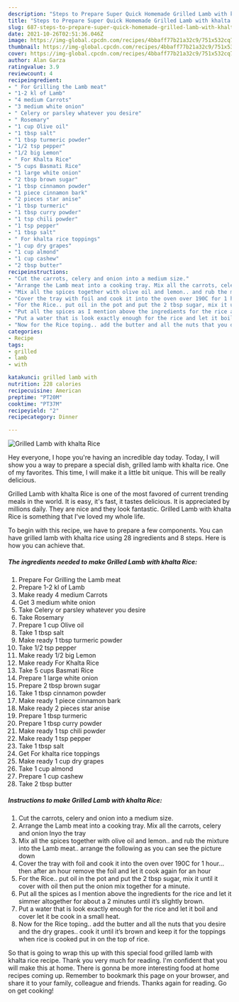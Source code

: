 ```yaml
---
description: "Steps to Prepare Super Quick Homemade Grilled Lamb with khalta Rice"
title: "Steps to Prepare Super Quick Homemade Grilled Lamb with khalta Rice"
slug: 687-steps-to-prepare-super-quick-homemade-grilled-lamb-with-khalta-rice
date: 2021-10-26T02:51:36.046Z
image: https://img-global.cpcdn.com/recipes/4bbaff77b21a32c9/751x532cq70/grilled-lamb-with-khalta-rice-recipe-main-photo.jpg
thumbnail: https://img-global.cpcdn.com/recipes/4bbaff77b21a32c9/751x532cq70/grilled-lamb-with-khalta-rice-recipe-main-photo.jpg
cover: https://img-global.cpcdn.com/recipes/4bbaff77b21a32c9/751x532cq70/grilled-lamb-with-khalta-rice-recipe-main-photo.jpg
author: Alan Garza
ratingvalue: 3.9
reviewcount: 4
recipeingredient:
- " For Grilling the Lamb meat"
- "1-2 kl of Lamb"
- "4 medium Carrots"
- "3 medium white onion"
- " Celery or parsley whatever you desire"
- " Rosemary"
- "1 cup Olive oil"
- "1 tbsp salt"
- "1 tbsp turmeric powder"
- "1/2 tsp pepper"
- "1/2 big Lemon"
- " For Khalta Rice"
- "5 cups Basmati Rice"
- "1 large white onion"
- "2 tbsp brown sugar"
- "1 tbsp cinnamon powder"
- "1 piece cinnamon bark"
- "2 pieces star anise"
- "1 tbsp turmeric"
- "1 tbsp curry powder"
- "1 tsp chili powder"
- "1 tsp pepper"
- "1 tbsp salt"
- " For khalta rice toppings"
- "1 cup dry grapes"
- "1 cup almond"
- "1 cup cashew"
- "2 tbsp butter"
recipeinstructions:
- "Cut the carrots, celery and onion into a medium size."
- "Arrange the Lamb meat into a cooking tray. Mix all the carrots, celery and onion Inyo the tray"
- "Mix all the spices together with olive oil and lemon.. and rub the mixture into the Lamb meat.. arrange the following as you can see the picture down"
- "Cover the tray with foil and cook it into the oven over 190C for 1 hour... then after an hour remove the foil and let it cook again for an hour"
- "For the Rice.. put oil in the pot and put the 2 tbsp sugar, mix it until it cover with oil then put the onion mix together for a minute."
- "Put all the spices as I mention above the ingredients for the rice and let it simmer altogether for about a 2 minutes until it’s slightly brown."
- "Put a water that is look exactly enough for the rice and let it boil and cover let it be cook in a small heat."
- "Now for the Rice toping.. add the butter and all the nuts that you desire and the dry grapes.. cook it until it’s brown and keep it for the toppings when rice is cooked put in on the top of rice."
categories:
- Recipe
tags:
- grilled
- lamb
- with

katakunci: grilled lamb with 
nutrition: 228 calories
recipecuisine: American
preptime: "PT20M"
cooktime: "PT37M"
recipeyield: "2"
recipecategory: Dinner

---
```



![Grilled Lamb with khalta Rice](https://img-global.cpcdn.com/recipes/4bbaff77b21a32c9/751x532cq70/grilled-lamb-with-khalta-rice-recipe-main-photo.jpg)

Hey everyone, I hope you're having an incredible day today. Today, I will show you a way to prepare a special dish, grilled lamb with khalta rice. One of my favorites. This time, I will make it a little bit unique. This will be really delicious.



Grilled Lamb with khalta Rice is one of the most favored of current trending meals in the world. It is easy, it's fast, it tastes delicious. It is appreciated by millions daily. They are nice and they look fantastic. Grilled Lamb with khalta Rice is something that I've loved my whole life.


To begin with this recipe, we have to prepare a few components. You can have grilled lamb with khalta rice using 28 ingredients and 8 steps. Here is how you can achieve that.

<!--inarticleads1-->

##### The ingredients needed to make Grilled Lamb with khalta Rice:

1. Prepare  For Grilling the Lamb meat
1. Prepare 1-2 kl of Lamb
1. Make ready 4 medium Carrots
1. Get 3 medium white onion
1. Take  Celery or parsley whatever you desire
1. Take  Rosemary
1. Prepare 1 cup Olive oil
1. Take 1 tbsp salt
1. Make ready 1 tbsp turmeric powder
1. Take 1/2 tsp pepper
1. Make ready 1/2 big Lemon
1. Make ready  For Khalta Rice
1. Take 5 cups Basmati Rice
1. Prepare 1 large white onion
1. Prepare 2 tbsp brown sugar
1. Take 1 tbsp cinnamon powder
1. Make ready 1 piece cinnamon bark
1. Make ready 2 pieces star anise
1. Prepare 1 tbsp turmeric
1. Prepare 1 tbsp curry powder
1. Make ready 1 tsp chili powder
1. Make ready 1 tsp pepper
1. Take 1 tbsp salt
1. Get  For khalta rice toppings
1. Make ready 1 cup dry grapes
1. Take 1 cup almond
1. Prepare 1 cup cashew
1. Take 2 tbsp butter




<!--inarticleads2-->

##### Instructions to make Grilled Lamb with khalta Rice:

1. Cut the carrots, celery and onion into a medium size.
1. Arrange the Lamb meat into a cooking tray. Mix all the carrots, celery and onion Inyo the tray
1. Mix all the spices together with olive oil and lemon.. and rub the mixture into the Lamb meat.. arrange the following as you can see the picture down
1. Cover the tray with foil and cook it into the oven over 190C for 1 hour... then after an hour remove the foil and let it cook again for an hour
1. For the Rice.. put oil in the pot and put the 2 tbsp sugar, mix it until it cover with oil then put the onion mix together for a minute.
1. Put all the spices as I mention above the ingredients for the rice and let it simmer altogether for about a 2 minutes until it’s slightly brown.
1. Put a water that is look exactly enough for the rice and let it boil and cover let it be cook in a small heat.
1. Now for the Rice toping.. add the butter and all the nuts that you desire and the dry grapes.. cook it until it’s brown and keep it for the toppings when rice is cooked put in on the top of rice.




So that is going to wrap this up with this special food grilled lamb with khalta rice recipe. Thank you very much for reading. I'm confident that you will make this at home. There is gonna be more interesting food at home recipes coming up. Remember to bookmark this page on your browser, and share it to your family, colleague and friends. Thanks again for reading. Go on get cooking!
